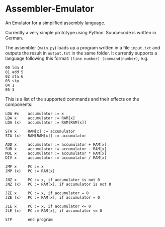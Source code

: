 # Assembler-Emulator
An Emulator for a simplified assembly language.

Currently a very simple prototype using Python. Sourcecode is written in German. 

The assembler (`main.py`) loads up a program written in a file `input.txt` and outputs the result in `output.txt` in the same folder.
It currently supports a language following this format: 
`(line number) (command|number)`, e.g. 
```
00 lda 4
01 add 5
02 sta 6
03 stp
04 1
05 3
```

This is a list of the supported commands and their effects on the components:
```
LDA #x    accumulator := x
LDA x     accumulator := RAM[x]
LDA (x)   accumulator := RAM[RAM[x]]

STA x     RAM[x] := accumulator
STA (x)   RAM[RAM[x]] := accumulator

ADD x     accumulator := accumulator + RAM[x]
SUB x     accumulator := accumulator - RAM[x]
MUL x     accumulator := accumulator * RAM[x]
DIV x     accumulator := accumulator / RAM[x]

JMP x     PC := x
JMP (x)   PC := RAM[x]

JNZ x     PC := x, if accumulator is not 0
JNZ (x)   PC := RAM[x], if accumulator is not 0

JZE x     PC := x, if accumulator = 0
JZE (x)   PC := RAM[x], if accumulator = 0

JLE x     PC := x, if accumulator <= 0
JLE (x)   PC := RAM[x], if accumulator <= 0

STP       end program
```
